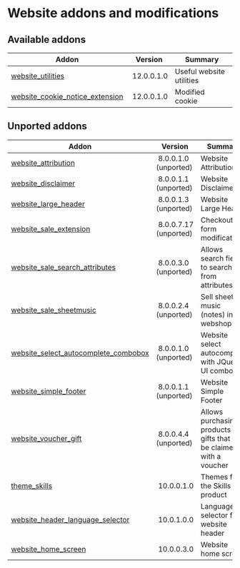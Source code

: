 Website addons and modifications
================================

[//]: # (addons)

Available addons
----------------
**Addon** | **Version** | **Summary**
--- | --- | ---
[website_utilities](website_utilities/) | 12.0.0.1.0 | Useful website utilities
[website_cookie_notice_extension](website_cookie_notice_extension/) | 12.0.0.1.0 | Modified cookie


Unported addons
----------------
**Addon** | **Version** | **Summary**
--- | --- | ---
[website_attribution](website_attribution/) | 8.0.0.1.0 (unported) | Website Attribution
[website_disclaimer](website_disclaimer/) | 8.0.0.1.1 (unported) | Website Disclaimer
[website_large_header](website_large_header/) | 8.0.0.1.3 (unported) | Website Large Header
[website_sale_extension](website_sale_extension/) | 8.0.0.7.17 (unported) | Checkout form modifications
[website_sale_search_attributes](website_sale_search_attributes/) | 8.0.0.3.0 (unported) | Allows search field to search from attributes
[website_sale_sheetmusic](website_sale_sheetmusic/) | 8.0.0.2.4 (unported) | Sell sheet music (notes) in the webshop
[website_select_autocomplete_combobox](website_select_autocomplete_combobox/) | 8.0.0.1.0 (unported) | Website select autocomplete with JQuery UI combobox
[website_simple_footer](website_simple_footer/) | 8.0.0.1.1 (unported) | Website Simple Footer
[website_voucher_gift](website_voucher_gift/) | 8.0.0.4.4 (unported) | Allows purchasing products as gifts that can be claimed with a voucher
[theme_skills](theme_skills/) | 10.0.0.1.0 | Themes for the Skills product
[website_header_language_selector](website_header_language_selector/) | 10.0.1.0.0 | Language selector for website header
[website_home_screen](website_home_screen/) | 10.0.0.3.0 | Website home screen
